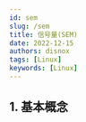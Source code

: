 ```yaml
---
id: sem
slug: /sem
title: 信号量(SEM)
date: 2022-12-15
authors: disnox
tags: [Linux]
keywords: [Linux]
---
```


<!-- truncate -->

## 1. 基本概念

